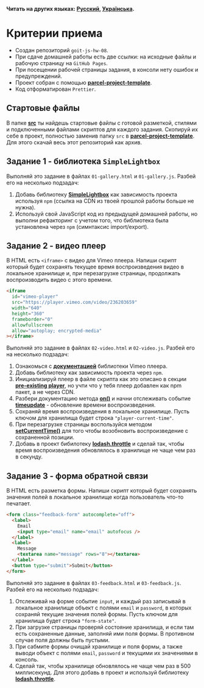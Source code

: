 **Читать на других языках: [Русский](README.md), [Українська](README.ua.md).**

# Критерии приема

- Создан репозиторий `goit-js-hw-08`.
- При сдаче домашней работы есть две ссылки: на исходные файлы и рабочую
  страницу на `GitHub Pages`.
- При посещении рабочей страницы задания, в консоли нету ошибок и
  предупреждений.
- Проект собран с помощью
  [**parcel-project-template**](https://github.com/goitacademy/parcel-project-template).
- Код отформатирован `Prettier`.

## Стартовые файлы

В папке [**src**](./src) ты найдешь стартовые файлы с готовой разметкой, стилями
и подключенными файлами скриптов для каждого задания. Скопируй их себе в проект,
полностью заменив папку `src` в
[**parcel-project-template**](https://github.com/goitacademy/parcel-project-template).
Для этого скачай весь этот репозиторий как архив.

## Задание 1 - библиотека `SimpleLightbox`

Выполняй это задание в файлах `01-gallery.html` и `01-gallery.js`. Разбей его на
несколько подзадач:

1. Добавь библиотеку [**SimpleLightbox**](https://simplelightbox.com/) как
   зависимость проекта используя `npm` (ссылка на CDN из твоей прошлой работы
   больше не нужна).
2. Используй свой JavaScript код из предыдущей домашней работы, но выполни
   рефакторинг с учетом того, что библиотека была установлена через `npm`
   (симнтаксис import/export).

## Задание 2 - видео плеер

В HTML есть `<iframe>` с видео для Vimeo плеера. Напиши скрипт который будет
сохранять текущее время воспроизведения видео в локальное хранилище и, при
перезагрузке страницы, продолжать воспроизводить видео с этого времени.

```html
<iframe
  id="vimeo-player"
  src="https://player.vimeo.com/video/236203659"
  width="640"
  height="360"
  frameborder="0"
  allowfullscreen
  allow="autoplay; encrypted-media"
></iframe>
```

Выполняй это задание в файлах `02-video.html` и `02-video.js`. Разбей его на
несколько подзадач:

1. Ознакомься с
   [**документацией**](https://github.com/vimeo/player.js/#vimeo-player-api)
   библиотеки Vimeo плеера.
2. Добавь библиотеку как зависимость проекта через `npm`.
3. Инициализируй плеер в файле скрипта как это описано в секции
   [**pre-existing player**](https://github.com/vimeo/player.js/#pre-existing-player),
   но учти что у тебя плеер добавлен как npm пакет, а не через CDN.
4. Разбери документацию метода
   [**on()**](https://github.com/vimeo/player.js/#onevent-string-callback-function-void)
   и начни отслеживать событие
   [**timeupdate**](https://github.com/vimeo/player.js/#events) - обновление
   времени воспроизведения.
5. Сохраняй время воспроизведения в локальное хранилище. Пусть ключом для
   хранилища будет строка `"player-current-time"`.
6. При перезагрузке страницы воспользуйся методом
   [**setCurrentTime()**](https://github.com/vimeo/player.js/#setcurrenttimeseconds-number-promisenumber-rangeerrorerror)
   для того чтобы возобновить воспроизведение с сохраненной позиции.
7. Добавь в проект бибилотеку
   [**lodash.throttle**](https://www.npmjs.com/package/lodash.throttle) и сделай
   так, чтобы время воспроизведения обновлялось в хранилище не чаще чем раз в
   секунду.

## Задание 3 - форма обратной связи

В HTML есть разметка формы. Напиши скрипт который будет сохранять значения полей
в локальное хранилище когда пользователь что-то печатает.

```html
<form class="feedback-form" autocomplete="off">
  <label>
    Email
    <input type="email" name="email" autofocus />
  </label>
  <label>
    Message
    <textarea name="message" rows="8"></textarea>
  </label>
  <button type="submit">Submit</button>
</form>
```

Выполняй это задание в файлах `03-feedback.html` и `03-feedback.js`. Разбей его
на несколько подзадач:

1. Отслеживай на форме событие `input`, и каждый раз записывай в локальное
   хранилище объект с полями `email` и `password`, в которых сохраняй текущие
   значения полей формы. Пусть ключом для хранилища будет строка `"form-state"`.
2. При загрузке страницы проверяй состояние хранилища, и если там есть
   сохраненные данные, заполняй ими поля формы. В противном случае поля должны
   быть пустыми.
3. При сабмите формы очищай хранилище и поля формы, а также выводи объект с
   полями `email`, `password` и текущими их значениями в консоль.
4. Сделай так, чтобы хранилище обновлялось не чаще чем раз в 500 миллисекунд.
   Для этого добавь в проект и используй библиотеку
   [**lodash.throttle**](https://www.npmjs.com/package/lodash.throttle).
